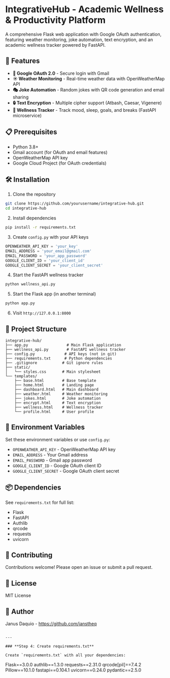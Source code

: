 # IntegrativeHub - Academic Wellness & Productivity Platform

A comprehensive Flask web application with Google OAuth authentication, featuring weather monitoring, joke automation, text encryption, and an academic wellness tracker powered by FastAPI.

## 🚀 Features

- **🔐 Google OAuth 2.0** - Secure login with Gmail
- **☀️ Weather Monitoring** - Real-time weather data with OpenWeatherMap API
- **🎭 Joke Automation** - Random jokes with QR code generation and email sharing
- **🔒 Text Encryption** - Multiple cipher support (Atbash, Caesar, Vigenere)
- **💚 Wellness Tracker** - Track mood, sleep, goals, and breaks (FastAPI microservice)

## 📋 Prerequisites

- Python 3.8+
- Gmail account (for OAuth and email features)
- OpenWeatherMap API key
- Google Cloud Project (for OAuth credentials)

## 🛠️ Installation

1. Clone the repository
```bash
git clone https://github.com/yourusername/integrative-hub.git
cd integrative-hub
```

2. Install dependencies
```bash
pip install -r requirements.txt
```

3. Create `config.py` with your API keys
```python
OPENWEATHER_API_KEY = 'your_key'
EMAIL_ADDRESS = 'your_email@gmail.com'
EMAIL_PASSWORD = 'your_app_password'
GOOGLE_CLIENT_ID = 'your_client_id'
GOOGLE_CLIENT_SECRET = 'your_client_secret'
```

4. Start the FastAPI wellness tracker
```bash
python wellness_api.py
```

5. Start the Flask app (in another terminal)
```bash
python app.py
```

6. Visit `http://127.0.0.1:8000`

## 📁 Project Structure
```
integrative-hub/
├── app.py                 # Main Flask application
├── wellness_api.py        # FastAPI wellness tracker
├── config.py             # API keys (not in git)
├── requirements.txt      # Python dependencies
├── .gitignore           # Git ignore rules
├── static/
│   └── styles.css       # Main stylesheet
└── templates/
    ├── base.html        # Base template
    ├── home.html        # Landing page
    ├── dashboard.html   # Main dashboard
    ├── weather.html     # Weather monitoring
    ├── jokes.html       # Joke automation
    ├── encrypt.html     # Text encryption
    ├── wellness.html    # Wellness tracker
    └── profile.html     # User profile
```

## 🔑 Environment Variables

Set these environment variables or use `config.py`:

- `OPENWEATHER_API_KEY` - OpenWeatherMap API key
- `EMAIL_ADDRESS` - Your Gmail address
- `EMAIL_PASSWORD` - Gmail app password
- `GOOGLE_CLIENT_ID` - Google OAuth client ID
- `GOOGLE_CLIENT_SECRET` - Google OAuth client secret

## 📦 Dependencies

See `requirements.txt` for full list:
- Flask
- FastAPI
- Authlib
- qrcode
- requests
- uvicorn

## 🤝 Contributing

Contributions welcome! Please open an issue or submit a pull request.

## 📄 License

MIT License

## 👤 Author

Janus Daquio - https://github.com/janstheq
```

---

### **Step 4: Create requirements.txt**

Create `requirements.txt` with all your dependencies:
```
Flask==3.0.0
authlib==1.3.0
requests==2.31.0
qrcode[pil]==7.4.2
Pillow==10.1.0
fastapi==0.104.1
uvicorn==0.24.0
pydantic==2.5.0
